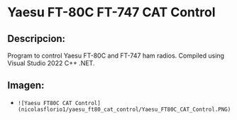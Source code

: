 # Yaesu FT-80C FT-747 CAT Control

## Descripcion:
Program to control Yaesu FT-80C and FT-747 ham radios. Compiled using Visual Studio 2022 C++ .NET.

## Imagen:
- `![Yaesu FT80C CAT Control](nicolasflorio1/yaesu_ft80_cat_control/Yaesu_FT80C_CAT_Control.PNG)`
